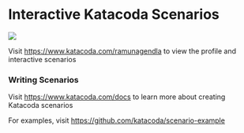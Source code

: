 # Interactive Katacoda Scenarios

[![](http://shields.katacoda.com/katacoda/ramunagendla/count.svg)](https://www.katacoda.com/ramunagendla "Get your profile on Katacoda.com")

Visit https://www.katacoda.com/ramunagendla to view the profile and interactive scenarios

### Writing Scenarios
Visit https://www.katacoda.com/docs to learn more about creating Katacoda scenarios

For examples, visit https://github.com/katacoda/scenario-example
